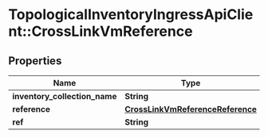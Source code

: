 # TopologicalInventoryIngressApiClient::CrossLinkVmReference

## Properties
Name | Type | Description | Notes
------------ | ------------- | ------------- | -------------
**inventory_collection_name** | **String** |  | 
**reference** | [**CrossLinkVmReferenceReference**](CrossLinkVmReferenceReference.md) |  | 
**ref** | **String** |  | 


